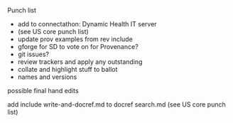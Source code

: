 Punch list
- add to connectathon: Dynamic Health IT server
- (see US core punch list)
- update prov examples from rev include
- gforge for SD to vote on for Provenance?
- git issues?
- review trackers and apply any outstanding
- collate and highlight stuff to ballot
- names and versions


possible final hand edits

add include write-and-docref.md to docref search.md
(see US core punch list)
